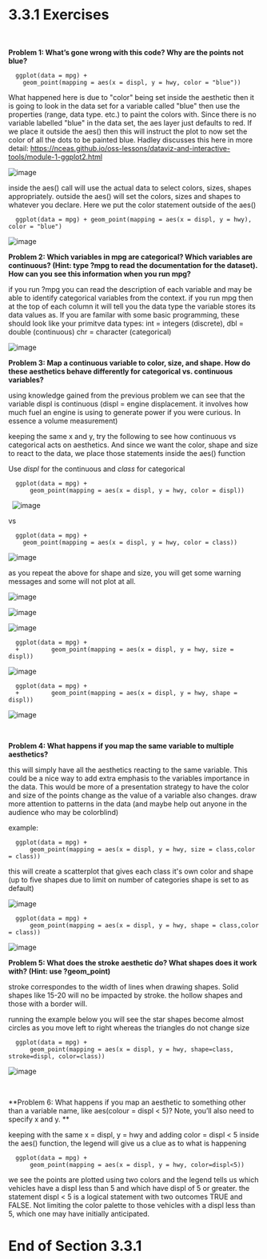 # 3.3.1 Exercises
&nbsp;
&nbsp;
&nbsp;

**Problem 1: What’s gone wrong with this code? Why are the points not blue?**
```Rstudio
  ggplot(data = mpg) + 
    geom_point(mapping = aes(x = displ, y = hwy, color = "blue"))
```
What happened here is due to "color" being set inside the aesthetic then it is going to look in the data set for a variable called "blue" then use the properties (range, data type. etc.) to paint the colors with.  Since there is no variable labelled "blue" in the data set, the aes layer just defaults to red.  If we place it outside the aes() then this will instruct the plot to now set the color of all the dots to be painted blue.  Hadley discusses this here in more detail: https://nceas.github.io/oss-lessons/dataviz-and-interactive-tools/module-1-ggplot2.html

![image](/images/Exercise3.3.1.1a.png)

inside the aes() call will use the actual data to select colors, sizes, shapes appropriately.  outside the aes() will set the colors, sizes and shapes to whatever you declare.  Here we put the color statement outside of the aes()
```
  ggplot(data = mpg) + geom_point(mapping = aes(x = displ, y = hwy), color = "blue")
```
![image](/images/Exercise3.3.1.1b.png)

**Problem 2: Which variables in mpg are categorical? Which variables are continuous? (Hint: type ?mpg to read the documentation for the dataset). How can you see this information when you run mpg?**

if you run ?mpg you can read the description of each variable and may be able to identify categorical variables from the context.  if you run mpg then at the top of each column it will tell you the data type the variable stores its data values as.  If you are familar with some basic programming, these should look like your primitve data types:  int = integers (discrete), dbl = double (continuous) chr = character (categorical)


![image](/images/Exercise3.3.1.2.png)
&nbsp;
&nbsp;
&nbsp;

**Problem 3: Map a continuous variable to color, size, and shape. How do these aesthetics behave differently for categorical vs. continuous variables?**

using knowledge gained from the previous problem we can see that the variable displ is continuous (displ = engine displacement.  it involves how much fuel an engine is using to generate power if you were curious.  In essence a volume measurement)

keeping the same x and y, try the following to see how continuous vs categorical acts on aesthetics.  And since we want the color, shape and size to react to the data, we place those statements inside the aes() function

Use *displ* for the continuous and *class* for categorical
```
  ggplot(data = mpg) + 
      geom_point(mapping = aes(x = displ, y = hwy, color = displ))
```
&nbsp;
![image](/images/Exercise3.3.1.3a.png)

vs
```
  ggplot(data = mpg) + 
    geom_point(mapping = aes(x = displ, y = hwy, color = class))
```

![image](/images/Exercise3.3.1.3b.png)

as you repeat the above for shape and size, you will get some warning messages and some will not plot at all.

![image](/images/Exercise3.3.1.3c.png)

![image](/images/Exercise3.3.1.3d.png)

![image](/images/Exercise3.3.1.3e.png)
```
  ggplot(data = mpg) + 
  +         geom_point(mapping = aes(x = displ, y = hwy, size = displ))
```

![image](/images/Exercise3.3.1.3f.png)
```
  ggplot(data = mpg) + 
  +         geom_point(mapping = aes(x = displ, y = hwy, shape = displ))
```

![image](/images/Exercise3.3.1.3h.png)

&nbsp;
&nbsp;
&nbsp;

**Problem 4: What happens if you map the same variable to multiple aesthetics?**

this will simply have all the aesthetics reacting to the same variable.  This could be a nice way to add extra emphasis to the variables importance in the data.  This would be more of a presentation strategy to have the color and size of the points change as the value of a variable also changes.  draw more attention to patterns in the data (and maybe help out anyone in the audience who may be colorblind)

example:
```
  ggplot(data = mpg) + 
      geom_point(mapping = aes(x = displ, y = hwy, size = class,color = class))
```

this will create a scatterplot that gives each class it's own color and shape (up to five shapes due to limit on number of categories shape is set to as default)


![image](/images/Exercise3.3.1.4a.png)





```
  ggplot(data = mpg) + 
      geom_point(mapping = aes(x = displ, y = hwy, shape = class,color = class))
```

![image](/images/Exercise3.3.1.4b.png)
&nbsp;
&nbsp;
&nbsp;

**Problem 5: What does the stroke aesthetic do? What shapes does it work with? (Hint: use ?geom_point)**

stroke correspondes to the width of lines when drawing shapes. Solid shapes like 15-20 will no be impacted by stroke.  the hollow shapes and those with a border will.

running the example below you will see the star shapes become almost circles as you move left to right whereas the triangles do not change size

```
  ggplot(data = mpg) + 
      geom_point(mapping = aes(x = displ, y = hwy, shape=class, stroke=displ, color=class))
```

![image](/images/Exercise3.3.1.5a.png)

&nbsp;
&nbsp;
&nbsp;

**Problem 6: What happens if you map an aesthetic to something other than a variable name, like aes(colour = displ < 5)? Note, you’ll also need to specify x and y. **

keeping with the same x = displ, y = hwy and adding color = displ < 5 inside the aes() function, the legend will give us a clue as to what is happening
```
  ggplot(data = mpg) + 
      geom_point(mapping = aes(x = displ, y = hwy, color=displ<5))
```
we see the points are plotted using two colors and the legend tells us which vehicles have a displ less than 5 and which have displ of 5 or greater.  the statement displ < 5 is a logical statement with two outcomes TRUE and FALSE.  Not limiting the color palette to those vehicles with a displ less than 5, which one may have initially anticipated.

# End of Section 3.3.1
